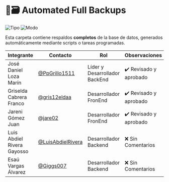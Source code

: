 # 🤖🗃️ Automated Full Backups

![Tipo](https://img.shields.io/badge/Backup-Completo-success?style=flat-square)
![Modo](https://img.shields.io/badge/Generación-Automática-blue?style=flat-square)

Esta carpeta contiene respaldos **completos** de la base de datos, generados automáticamente mediante scripts o tareas programadas.

|Integrante|Contacto|Rol|Observaciones|
|------------|--------|---|---|
|José Daniel Loza Marín |[@PpGrillo1511](https://github.com/PpGrillo1511)|Líder y Desarrollador BackEnd|✔️  Revisado y aprobado|
|Griselda Cabrera Franco |[@gris12eldaa](https://github.com/gris12eldaa])|Desarrollador FronEnd|✔️  Revisado y aprobado|
|Jareni Gómez Juan |[@jare02](https://github.com/jare02)|Desarrollador FronEnd|✔️  Revisado y aprobado|
|Luis Abdiel Rivera Gayosso |[@LuisAbdielRivera](https://github.com/LuisAbdielRivera)|Desarrollador Backend|❌ Sin Comentarios|
|Esaú Vargas Álvarez |[@Giggs007](https://github.com/Giggs007)|Desarrollador Backend|❌ Sin Comentarios|
